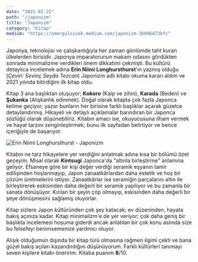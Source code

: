 ```yaml
---
date: "2021-02-21"
path: "/japonizm"
title: "Japonizm"
category: "Kitap"
medium: "https://omergulcicek.medium.com/japonizm-3b096d73bfc"
---
```


Japonya, teknolojisi ve çalışkanlığıyla her zaman gönlümde taht kuran ülkelerden birisidir. Japonya imparatorunun makam odasını gördükten sonrada minimalizme verdikleri önem dikkatimi çekmişti. Bu kültürü detaylıca incelemek adına **Erin Niimi Longhursthurst**'ın yazmış olduğu (_Çeviri: Sevinç Seyda Tezcan_) Japonizm adlı kitabı okuma kararı aldım ve 2021 yılında bitirdiğim ilk kitap oldu.

Kitap 3 ana başlıktan oluşuyor; **Kokoro** (Kalp ve zihin), **Karada** (Beden) ve **Şukanka** (Alışkanlık edinmek). Doğal olarak kitapta çok fazla Japonca kelime geçiyor, yazar bunların her birisine farklı başlıklar açarak güzelce detaylandırmış. Hikayeli ve detaylı açıklamalar barındıran bir Japonca sözlüğü olarak düşünebiliriz. Kitabın amacı ise, okuyucusuna ilham vermek ve hayat tarzını zenginleştirmek; bunu ilk sayfadan belirtiyor ve bence içeriğiyle de başarıyor.

![Erin Niimi Longhursthurst - Japonizm](/img/blog/2021-02-21/japonizm.jpg)

Kitabın ne tarz hikayelere yer verdiğini anlatmak adına kısa bir bölümü özet geçeyim. Misal olarak **Kintsugi** Japonca'da "altınla birleştirme" anlamına geliyor. Efsaneye göre bir kişi değer verdiği seramik eşyanın tamir edilişinden hoşlanmayıp, Japon zanaatkârlardan daha estetik ve hoş bir çözüm üretmelerini istiyor. Zanaatkârlar ise seramiğin parçalarını altın ile birleştirerek eskisinden daha değerli bir seramik yapılıyor ve bu zamanla bir sanata dönüşüyor. Kırılan bir şeyin çöp olmayıp, eskisinden daha değerli bir şeye dönüşmesini sağlamış oluyorlar.

Kitap sizlere Japon kültüründen çok şey katacak; ev düzeninden, hayata bakış açınıza kadar. Kitap minimalizm'e de yer veriyor; çok daha geniş bir başlıkta incelemesi hoşuma giderdi ancak anlatılan bir çok konu aslında size bu felsefeyi benimsemenize yardımcı oluyor.

Alışık olduğumun dışında bir kitap türü olmasına rağmen ilgimi çekti ve bana güzel bakış açıları kazandırdığını düşünüyorum. Farklı kültürleri tanımayı seven kişilere kitabı öneririm. Kitaba puanım **8**/10.
